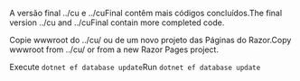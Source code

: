 <span data-ttu-id="71af4-101">A versão final ../cu e ../cuFinal contêm mais códigos concluídos.</span><span class="sxs-lookup"><span data-stu-id="71af4-101">The final version ../cu and ../cuFinal contain more completed code.</span></span>

<span data-ttu-id="71af4-102">Copie wwwroot do ../cu/ ou de um novo projeto das Páginas do Razor.</span><span class="sxs-lookup"><span data-stu-id="71af4-102">Copy wwwroot from ../cu/ or from a new Razor Pages project.</span></span>

<span data-ttu-id="71af4-103">Execute `dotnet ef database update`</span><span class="sxs-lookup"><span data-stu-id="71af4-103">Run `dotnet ef database update`</span></span>
